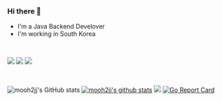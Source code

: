 ### Hi there 👋

* I'm a Java Backend Develover
* I'm working in South Korea

<br>

<a href="https://velog.io/@mooh2jj" target="_blank"><img src="https://img.shields.io/badge/velog-3DDC84?style=flat-square&logo=velog&logoColor=white"/></a>
<a href="https://blog.naver.com/mooh2jj" target="_blank"><img src="https://img.shields.io/badge/Naver-3DDC84?style=flat-square&logo=Naver&logoColor=white"/></a>
<a href="https://www.facebook.com/profile.php?id=100007761483847" target="_blank"><img src="https://img.shields.io/badge/Facebook-0000FF?style=flat-square&logo=Facebook&logoColor=white"/></a>

<br>

![mooh2jj's GitHub stats](https://github-readme-stats.vercel.app/api?username=mooh2jj&show_icons=true&theme=radical)
[![mooh2jj's github stats](https://github-readme-stats.vercel.app/api/top-langs/?username=mooh2jj&show_icons=true&hide_border=true&title_color=004386&icon_color=004386&layout=compact)](https://github.com/mooh2jj)
<a href="https://hits.seeyoufarm.com"><img src="https://hits.seeyoufarm.com/api/count/incr/badge.svg?url=https%3A%2F%2Fgithub.com%2Fgjbae1212%2Fhit-counter%2FREADME&count_bg=%2379C83D&title_bg=%23555555&icon=go.svg&icon_color=%2300ADD8&title=hits&edge_flat=false"/></a>
<a href="https://goreportcard.com/report/github.com/gjbae1212/hit-counter"><img src="https://goreportcard.com/badge/github.com/gjbae1212/hit-counter" alt="Go Report Card" /></a> 
</p>

